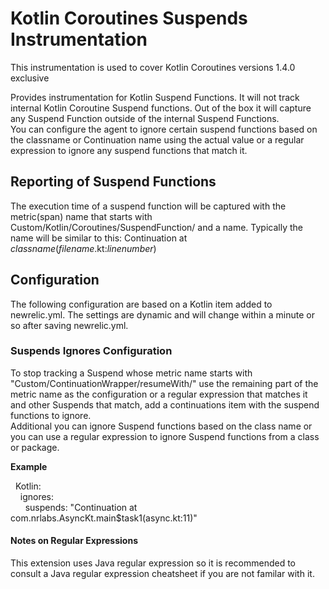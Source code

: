 Kotlin Coroutines Suspends Instrumentation
===========================

This instrumentation is used to cover Kotlin Coroutines versions 1.4.0 exclusive

Provides instrumentation for Kotlin Suspend Functions.  It will not track internal Kotlin Coroutine Suspend functions.  Out of the box it will capture any Suspend Function outside of the internal Suspend Functions.   
You can configure the agent to ignore certain suspend functions based on the classname or Continuation name using the actual value or a regular expression to ignore any suspend functions that match it.

## Reporting of Suspend Functions
The execution time of a suspend function will be captured with the metric(span) name that starts with Custom/Kotlin/Coroutines/SuspendFunction/ and a name.  Typically the name will be similar to this: Continuation at *classname*(*filename*.kt:*linenumber*)

## Configuration
The following configuration are based on a Kotlin item added to newrelic.yml.  The settings are dynamic and will change within a minute or so after saving newrelic.yml.

### Suspends Ignores Configuration
To stop tracking a Suspend whose metric name starts with "Custom/ContinuationWrapper/resumeWith/" use the remaining part of the metric name as the configuration or a regular expression that matches it and other Suspends that match, add a continuations item with the suspend functions to ignore.  
Additional you can ignore Suspend functions based on the class name or you can use a regular expression to ignore Suspend functions from a class or package.

**Example**

&nbsp;&nbsp;Kotlin:   
&nbsp;&nbsp;&nbsp;&nbsp;ignores:    
&nbsp;&nbsp;&nbsp;&nbsp;&nbsp;&nbsp;suspends: "Continuation at com.nrlabs.AsyncKt.main$task1(async.kt:11)"

#### Notes on Regular Expressions
This extension uses Java regular expression so it is recommended to consult a Java regular expression cheatsheet if you are not familar with it.   



